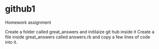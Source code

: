 # github1
Homework assignment

Create a folder called great_answers and initilaize git hub inside it
Create a file inside great_answers called answers.rb and copy a few lines of code into it. 
